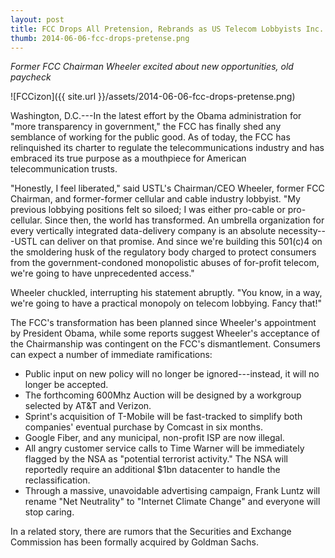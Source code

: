 ```yaml
---
layout: post
title: FCC Drops All Pretension, Rebrands as US Telecom Lobbyists Inc.
thumb: 2014-06-06-fcc-drops-pretense.png
---
```


*Former FCC Chairman Wheeler excited about new opportunities, old paycheck*

![FCCizon]({{ site.url }}/assets/2014-06-06-fcc-drops-pretense.png)

Washington, D.C.---In the latest effort by the Obama administration for "more transparency in government," the FCC has finally shed any semblance of working for the public good. As of today, the FCC has relinquished its charter to regulate the telecommunications industry and has embraced its true purpose as a mouthpiece for American telecommunication trusts.

"Honestly, I feel liberated," said USTL's Chairman/CEO Wheeler, former FCC Chairman, and former-former cellular and cable industry lobbyist. "My previous lobbying positions felt so siloed; I was either pro-cable or pro-cellular. Since then, the world has transformed. An umbrella organization for every vertically integrated data-delivery company is an absolute necessity---USTL can deliver on that promise. And since we're building this 501(c)4 on the smoldering husk of the regulatory body charged to protect consumers from the government-condoned monopolistic abuses of for-profit telecom, we're going to have unprecedented access."

Wheeler chuckled, interrupting his statement abruptly. "You know, in a way, we're going to have a practical monopoly on telecom lobbying. Fancy that!"

The FCC's transformation has been planned since Wheeler's appointment by President Obama, while some reports suggest Wheeler's acceptance of the Chairmanship was contingent on the FCC's dismantlement. Consumers can expect a number of immediate ramifications:

* Public input on new policy will no longer be ignored---instead, it will no longer be accepted.
* The forthcoming 600Mhz Auction will be designed by a workgroup selected by AT&T and Verizon.
* Sprint's acquisition of T-Mobile will be fast-tracked to simplify both companies' eventual purchase by Comcast in six months. 
* Google Fiber, and any municipal, non-profit ISP are now illegal.
* All angry customer service calls to Time Warner will be immediately flagged by the NSA as "potential terrorist activity." The NSA will reportedly require an additional $1bn datacenter to handle the reclassification.
* Through a massive, unavoidable advertising campaign, Frank Luntz will rename "Net Neutrality" to "Internet Climate Change" and everyone will stop caring.

In a related story, there are rumors that the Securities and Exchange Commission has been formally acquired by Goldman Sachs.
